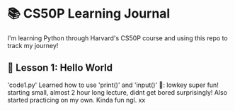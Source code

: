 # 📚 CS50P Learning Journal
I'm learning Python through Harvard's CS50P course and using this repo to track my journey!

## 🧪 Lesson 1: Hello World
'code1.py'
Learned how to use 'print()' and 'input()'
💬: lowkey super fun! starting small, almost 2 hour long lecture, didnt get bored surprisingly! Also started practicing on my own. Kinda fun ngl. xx
